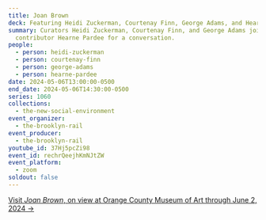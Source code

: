 ```yaml
---
title: Joan Brown
deck: Featuring Heidi Zuckerman, Courtenay Finn, George Adams, and Hearne Pardee
summary: Curators Heidi Zuckerman, Courtenay Finn, and George Adams join Rail
  contributor Hearne Pardee for a conversation.
people:
  - person: heidi-zuckerman
  - person: courtenay-finn
  - person: george-adams
  - person: hearne-pardee
date: 2024-05-06T13:00:00-0500
end_date: 2024-05-06T14:30:00-0500
series: 1060
collections:
  - the-new-social-environment
event_organizer:
  - the-brooklyn-rail
event_producer:
  - the-brooklyn-rail
youtube_id: 37Hj5pcZi98
event_id: rechrQeejhKmNJtZW
event_platform:
  - zoom
soldout: false
---
```

[V﻿isit *Joan Brown*, on view at Orange County Museum of Art through June 2, 2024 →](https://ocma.art/exhibitions/joan-brown/)